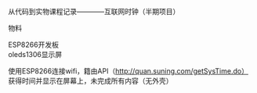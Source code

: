 从代码到实物课程记录————互联网时钟（半期项目）

物料

ESP8266开发板   
oleds1306显示屏

使用ESP8266连接wifi，籍由API（http://quan.suning.com/getSysTime.do）
获得时间并显示在屏幕上，未完成所有内容（无外壳）
